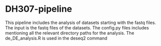 # DH307-pipeline
This pipeline includes the analysis of datasets starting with the fastq files.
The input is the fastq files of the datasets. The config.py files includes mentioning all the relevant directory paths for the analysis.
The de_DE_analysis.R is used in the deseq2 command
